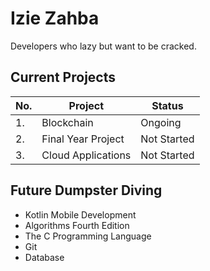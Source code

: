 # Izie Zahba

Developers who lazy but want to be cracked.

## Current Projects

| No. | Project            | Status      |
| --- | ------------------ | ----------- |
| 1.  | Blockchain         | Ongoing     |
| 2.  | Final Year Project | Not Started |
| 3.  | Cloud Applications | Not Started |

## Future Dumpster Diving

-   Kotlin Mobile Development
-   Algorithms Fourth Edition
-   The C Programming Language
-   Git
-   Database
